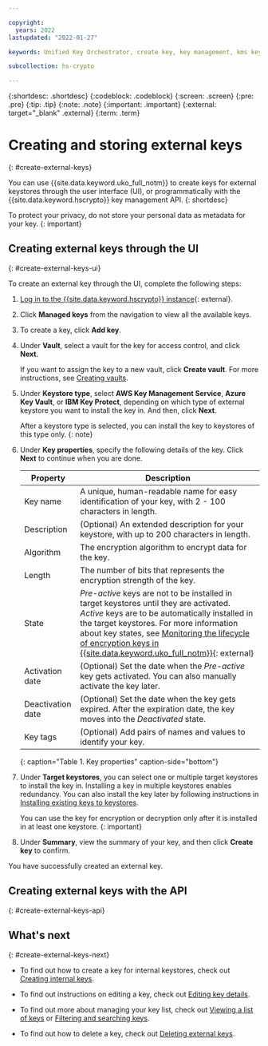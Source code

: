 ```yaml
---

copyright:
  years: 2022
lastupdated: "2022-01-27"

keywords: Unified Key Orchestrator, create key, key management, kms key, UKO key

subcollection: hs-crypto

---
```


{:shortdesc: .shortdesc}
{:codeblock: .codeblock}
{:screen: .screen}
{:pre: .pre}
{:tip: .tip}
{:note: .note}
{:important: .important}
{:external: target="_blank" .external}
{:term: .term}


# Creating and storing external keys
{: #create-external-keys}

You can use {{site.data.keyword.uko_full_notm}} to create keys for external keystores through the user interface (UI), or programmatically with the {{site.data.keyword.hscrypto}} key management API.
{: shortdesc}

To protect your privacy, do not store your personal data as metadata for your key.
{: important}

## Creating external keys through the UI
{: #create-external-keys-ui}

To create an external key through the UI, complete the following steps:

1. [Log in to the {{site.data.keyword.hscrypto}} instance](https://cloud.ibm.com/login){: external}.
2. Click **Managed keys** from the navigation to view all the available keys.
3. To create a key, click **Add key**.
4. Under **Vault**, select a vault for the key for access control, and click **Next**. 

   If you want to assign the key to a new vault, click **Create vault**. For more instructions, see [Creating vaults](/docs/hs-crypto?topic=hs-crypto-create-vaults).

5. Under **Keystore type**, select **AWS Key Management Service**, **Azure Key Vault**, or **IBM Key Protect**, depending on which type of external keystore you want to install the key in. And then, click **Next**.

   After a keystore type is selected, you can install the key to keystores of this type only.
   {: note}

6. Under **Key properties**, specify the following details of the key. Click **Next** to continue when you are done.

    |       Property	     |                         Description                       |
    |----------------------|-----------------------------------------------------------|
    | Key name             | A unique, human-readable name for easy identification of your key, with 2 - 100 characters in length. |
    | Description          | (Optional) An extended description for your keystore, with up to 200 characters in length. |
    | Algorithm            | The encryption algorithm to encrypt data for the key.     |
    | Length               | The number of bits that represents the encryption strength of the key.   |
    | State                | _Pre-active_ keys are not to be installed in target keystores until they are activated. _Active_ keys are to be automatically installed in the target keystores. For more information about key states, see [Monitoring the lifecycle of encryption keys in {{site.data.keyword.uko_full_notm}}](/docs/hs-crypto?topic=hs-crypto-uko-key-states){: external} |
    | Activation date      | (Optional) Set the date when the _Pre-active_ key gets activated. You can also manually activate the key later. |
    | Deactivation date    | (Optional) Set the date when the key gets expired. After the expiration date, the key moves into the _Deactivated_ state.  |
    | Key tags             | (Optional) Add pairs of names and values to identify your key.  |
    {: caption="Table 1. Key properties" caption-side="bottom"}

7. Under **Target keystores**, you can select one or multiple target keystores to install the key in. Installing a key in multiple keystores enables redundancy. You can also install the key later by following instructions in [Installing existing keys to keystores](/docs/hs-crypto?topic=hs-crypto-install-key-keystores).

   You can use the key for encryption or decryption only after it is installed in at least one keystore.
   {: important}

8. Under **Summary**, view the summary of your key, and then click **Create key** to confirm.

You have successfully created an external key. 


## Creating external keys with the API
{: #create-external-keys-api}






## What's next
{: #create-external-keys-next}

- To find out how to create a key for internal keystores, check out [Creating internal keys](/docs/hs-crypto?topic=hs-crypto-create-internal-keys).
  
- To find out instructions on editing a key, check out [Editing key details](/docs/hs-crypto?topic=hs-crypto-edit-kms-keys).
  
- To find out more about managing your key list, check out [Viewing a list of keys](/docs/hs-crypto?topic=hs-crypto-view-key-list) or [Filtering and searching keys](/docs/hs-crypto?topic=hs-crypto-search-key-list).
  
- To find out how to delete a key, check out [Deleting external keys](/docs/hs-crypto?topic=hs-crypto-delete-external-keys).
  


